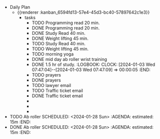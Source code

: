 - Daily Plan
	- {{renderer :kanban_6594fd13-57e4-45d3-bc40-57897642c1e3}}
		- tasks
			- TODO Programming read 20 min.
			- DONE Programming read 20 min.
			- DONE Study Read 40 min.
			- DONE Weight lifting 45 min.
			- TODO Study Read 40 min.
			- TODO Weight lifting 45 min.
			- TODO morning yoga
			- DONE mid day ab roller wrist training
			- DONE 1.5 hr of study.
			  :LOGBOOK:
			  CLOCK: [2024-01-03 Wed 07:47:04]--[2024-01-03 Wed 07:47:09] =>  00:00:05
			  :END:
			- TODO prayers
			- DONE prayers
			- TODO lawyer email
			- TODO Traffic ticket email
			- DONE Traffic ticket email
			-
			-
			-
- TODO Ab roller
  SCHEDULED: <2024-01-28 Sun>
  :AGENDA:
  estimated: 15m
  :END:
- DONE Ab roller
  SCHEDULED: <2024-01-28 Sun>
  :AGENDA:
  estimated: 15m
  :END: